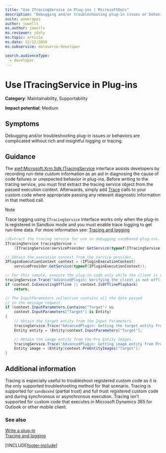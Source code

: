 ```yaml
---
title: "Use ITracingService in Plug-ins | MicrosoftDocs"
description: "Debugging and/or troubleshooting plug-in issues or behaviors are complicated without rich and insightful logging or tracing."
suite: powerapps
author: jowells
ms.author: jowells
ms.reviewer: jdaly
ms.topic: article
ms.date: 12/12/2018
ms.subservice: dataverse-developer

search.audienceType: 
  - developer
---
```

# Use ITracingService in Plug-ins



**Category**: Maintainability, Supportability

**Impact potential**: Medium

<a name='symptoms'></a>

## Symptoms

Debugging and/or troubleshooting plug-in issues or behaviors are complicated without rich and insightful logging or tracing.

<a name='guidance'></a>

## Guidance

The <xref:Microsoft.Xrm.Sdk.ITracingService> interface assists developers by recording run-time custom information as an aid in diagnosing the cause of code failures or unexpected behavior in plug-ins. Before writing to the tracing service, you must first extract the tracing service object from the passed execution context. Afterwards, simply add [Trace](/dotnet/api/microsoft.xrm.sdk.itracingservice.trace) calls to your custom code where appropriate passing any relevant diagnostic information in that method call.

> [!NOTE]
> Trace logging using `ITracingService` interface works only when the plug-in is registered in Sandbox mode and you must enable trace logging to get run-time data. For more information see: [Tracing and logging](../../logging-tracing.md)

```csharp
//Extract the tracing service for use in debugging sandboxed plug-ins.
ITracingService tracingService =
    (ITracingService)serviceProvider.GetService(typeof(ITracingService));

// Obtain the execution context from the service provider.
IPluginExecutionContext context = (IPluginExecutionContext)
    serviceProvider.GetService(typeof(IPluginExecutionContext));

// For this sample, execute the plug-in code only while the client is online. 
tracingService.Trace("AdvancedPlugin: Verifying the client is not offline.");
if (context.IsExecutingOffline || context.IsOfflinePlayback)
    return;

// The InputParameters collection contains all the data passed 
// in the message request.
if (context.InputParameters.Contains("Target") &&
    context.InputParameters["Target"] is Entity)
{
    // Obtain the target entity from the Input Parameters.
    tracingService.Trace("AdvancedPlugin: Getting the target entity from Input Parameters.");
    Entity entity = (Entity)context.InputParameters["Target"];

    // Obtain the image entity from the Pre Entity Images.
    tracingService.Trace("AdvancedPlugin: Getting image entity from PreEntityImages.");
    Entity image = (Entity)context.PreEntityImages["Target"];
}
```

<a name='additional'></a>

## Additional information

Tracing is especially useful to troubleshoot registered custom code as it is the only supported troubleshooting method for that scenario. Tracing is supported for `sandboxed` (partial trust) and full trust registered custom code and during synchronous or asynchronous execution. Tracing isn't supported for custom code that executes in Microsoft Dynamics 365 for Outlook or other mobile client.

<a name='seealso'></a>

### See also

[Write a plug-in](../../write-plug-in.md)  
[Tracing and logging](../../logging-tracing.md)

[!INCLUDE[footer-include](../../../../includes/footer-banner.md)]
